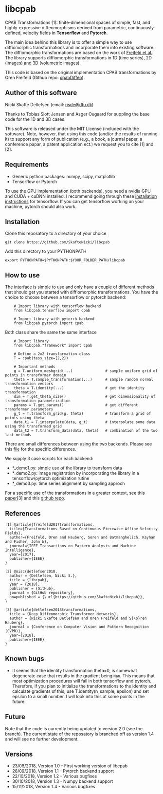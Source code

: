 # libcpab
CPAB Transformations [1]: finite-dimensional spaces of simple, fast, and 
highly-expressive diffeomorphisms derived from parametric, 
continuously-defined, velocity fields in **Tensorflow** and **Pytorch**.

The main idea behind this library is to offer a simple way to use diffiomorphic 
transformations and incorporate them into existing software. 
The diffiomorphic transformations are based on the work of 
[Freifeld et al.](https://www.cs.bgu.ac.il/~orenfr/papers/freifeld_etal_PAMI_2017).
The library supports diffiomorphic transformations in 1D (time series), 
2D (images) and 3D (volumetric images).

This code is based on the original implementation CPAB transformations by
Oren Freifeld (Github repo: [cpabDiffeo](https://github.com/freifeld/cpabDiffeo)).

## Author of this software

Nicki Skafte Detlefsen (email: nsde@dtu.dk)

Thanks to Tobias Slott Jensen and Asger Ougaard for suppling the base code 
for the 1D and 3D cases.

This software is released under the MIT License (included with the software). 
Note, however, that using this code (and/or the results of running it) to support
any form of publication (e.g., a book, a journal paper, a conference papar, a patent
application ect.) we request you to cite [1] and [2].

## Requirements

* Generic python packages: numpy, scipy, matplotlib
* Tensorflow or Pytorch

To use the GPU implementation (both backends), you need a nvidia GPU and CUDA + cuDNN installed.
I recommend going through these [installation instructions](https://www.tensorflow.org/install/)
for tensorflow. If you can get tensorflow working on your machine, pytorch should also work.

## Installation

Clone this reposatory to a directory of your choice
```
git clone https://github.com/SkafteNicki/libcpab
```
Add this directory to your PYTHONPATH
```
export PYTHONPATH=$PYTHONPATH:$YOUR_FOLDER_PATH/libcpab
```

## How to use
The interface is simple to use and only have a couple of different methods that should
get you started with diffiomorphic transformations. You have the choice to choose
between a tensorflow or pytorch backend:

```
    # Import library with tensorflow backend
    from libcpab.tensorflow import cpab
    
    # Import library with pytorch backend
    from libcpab.pytorch import cpab
```

Both class share the same the same interface

```
    # Import library
    from libcpab."framework" import cpab
 
    # Define a 2x2 transformation class
    T = cpab(tess_size=[2,2])
    
    # Important methods
    g = T.uniform_meshgrid(...)               # sample uniform grid of points in transformer domain
    theta = T.sample_transformation(...)      # sample random normal transformation vectors
    theta = T.identity(...)                   # get the identity transformation
    dim = T.get_theta_size()                  # get dimensionality of transformation parametrization
    params = T.get_params()                   # get different transformer parameters
    g_t = T.transform_grid(g, theta)          # transform a grid of points using theta
    data_t1 = T.interpolate(data, g_t)        # interpolate some data using the transformed grid
    data_t2 = T.transform_data(data, theta)   # combination of the two last methods 
```

There are small differences between using the two backends. Please see this
[file](libcpab/README.md) for the specific differences.

We supply 3 case scripts for each backend:
* *_demo1.py: simple use of the library to transform data
* *_demo2.py: image registration by incorporating the library in a tensorflow/pytorch optimization rutine
* *_demo3.py: time series alignment by sampling approch

For a specific use of the transformations in a greater context, 
see this [paper](http://www2.compute.dtu.dk/~sohau/papers/cvpr2018/detlefsen_cvpr_2018.pdf)[3] 
and this [github repo](https://github.com/SkafteNicki/ddtn).

## References
```
[1] @article{freifeld2017transformations,
  title={Transformations Based on Continuous Piecewise-Affine Velocity Fields},
  author={Freifeld, Oren and Hauberg, Soren and Batmanghelich, Kayhan and Fisher, John W},
  journal={IEEE Transactions on Pattern Analysis and Machine Intelligence},
  year={2017},
  publisher={IEEE}
}

[2] @misc{detlefsen2018,
  author = {Detlefsen, Nicki S.},
  title = {libcpab},
  year = {2018},
  publisher = {GitHub},
  journal = {GitHub repository},
  howpublished = {\url{https://github.com/SkafteNicki/libcpab}},
}

[3] @article{detlefsen2018transformations,
  title = {Deep Diffeomorphic Transformer Networks},
  author = {Nicki Skafte Detlefsen and Oren Freifeld and S{\o}ren Hauberg},
  journal = {Conference on Computer Vision and Pattern Recognition (CVPR)},
  year={2018},
  publisher={IEEE}
}

```

## Known bugs
* It seems that the identity transformation theta=0, is somewhat degenerate case
  that results in the gradient being `Nan`. This means that most optimization
  procedures will fail in both tensorflow and pytorch. Therefore, if you plan 
  to initialize the transformations to the identity and calculate gradients of 
  this, use T.identity(n_sample, epsilon) and set epsilon to a small number.
  I will look into this at some points in the future.

## Future

Note that the code is currently being updated to version 2.0 (see the branch).
The current state of the reposatory is branched off as version 1.4 and will see
no further development.

## Versions

* 23/08/2018, Version 1.0 - First working version of libcpab
* 28/09/2018, Version 1.1 - Pytorch backend support
* 22/10/2018, Version 1.2 - Various bugfixes
* 30/10/2018, Version 1.3 - Numpy backend support
* 15/11/2018, Version 1.4 - Various bugfixes
